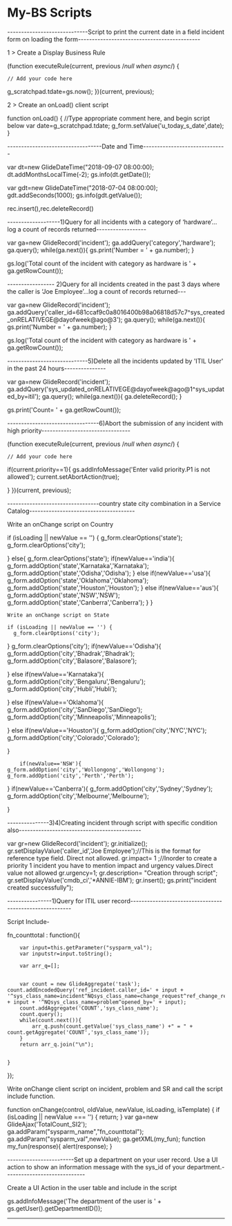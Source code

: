 # My-BS Scripts

-----------------------------Script to print the current date in a field incident form on loading the form--------------------------------------------

1 > Create a Display Business Rule 

(function executeRule(current, previous /*null when async*/) {

	// Add your code here
	
g_scratchpad.tdate=gs.now();
})(current, previous);

2 > Create an onLoad() client script 

function onLoad() {
   //Type appropriate comment here, and begin script below
   var date=g_scratchpad.tdate;
	g_form.setValue('u_today_s_date',date);
}


----------------------------------Date and Time------------------------------

var dt=new GlideDateTime("2018-09-07 08:00:00);
dt.addMonthsLocalTime(-2);
gs.info(dt.getDate());


var gdt=new GlideDateTime("2018-07-04 08:00:00);
gdt.addSeconds(1000);
gs.info(gdt.getValue());


rec.insert(),rec.deleteRecord()


-------------------1)Query for all incidents with a category of ‘hardware’…log a count of records returned------------------


var ga=new GlideRecord('incident');
ga.addQuery('category','hardware');
ga.query();
while(ga.next()){
gs.print('Number = ' + ga.number);
}

gs.log('Total count of the incident with category as hardware is ' + ga.getRowCount());


----------------- 2)Query for all incidents created in the past 3 days where the caller is ‘Joe Employee’…log a count of records returned---

var ga=new GlideRecord('incident');
ga.addQuery('caller_id=681ccaf9c0a8016400b98a06818d57c7^sys_created_onRELATIVEGE@dayofweek@ago@3');
ga.query();
while(ga.next()){
gs.print('Number = ' + ga.number);
}

gs.log('Total count of the incident with category as hardware is ' + ga.getRowCount());


-----------------------------5)Delete all the incidents updated by 'ITIL User' in the past 24 hours---------------


var ga=new GlideRecord('incident');
ga.addQuery('sys_updated_onRELATIVEGE@dayofweek@ago@1^sys_updated_by=itil');
ga.query();
while(ga.next()){
ga.deleteRecord();
}

gs.print('Count= ' + ga.getRowCount());


---------------------------------6)Abort the submission of any incident with high priority--------------------------------

(function executeRule(current, previous /*null when async*/) {

	// Add your code here
if(current.priority==1){
	gs.addInfoMessage('Enter valid priority.P1 is not allowed');
	current.setAbortAction(true);
	
}
})(current, previous);


---------------------------------country state city combination in a Service Catalog--------------------------------------

Write an onChange script on Country

   if (isLoading || newValue == '') {
      g_form.clearOptions('state');
	   g_form.clearOptions('city');
	  
	  
   }
	else{
		g_form.clearOptions('state');
	if(newValue=='india'){
		g_form.addOption('state','Karnataka','Karnataka');
		g_form.addOption('state','Odisha','Odisha');
	}
	  else if(newValue=='usa'){
		g_form.addOption('state','Oklahoma','Oklahoma');
		g_form.addOption('state','Houston','Houston');
	  }
		else if(newValue=='aus'){
			g_form.addOption('state','NSW','NSW');
			g_form.addOption('state','Canberra','Canberra');
		}
	}
	
	
	Write an onChange script on State 
	
	if (isLoading || newValue == '') {
      g_form.clearOptions('city');
   }
	g_form.clearOptions('city');
if(newValue=='Odisha'){
	g_form.addOption('city','Bhadrak','Bhadrak');
	g_form.addOption('city','Balasore','Balasore');
	
}
	else if(newValue=='Karnataka'){
	g_form.addOption('city','Bengaluru','Bengaluru');
	g_form.addOption('city','Hubli','Hubli');
	
}
		else if(newValue=='Oklahoma'){
	g_form.addOption('city','SanDiego','SanDiego');
	g_form.addOption('city','Minneapolis','Minneapolis');
	
}
		else if(newValue=='Houston'){
	g_form.addOption('city','NYC','NYC');
	g_form.addOption('city','Colorado','Colorado');
	
}
	
		if(newValue=='NSW'){
	g_form.addOption('city','Wollongong','Wollongong');
	g_form.addOption('city','Perth','Perth');
	
}
		if(newValue=='Canberra'){
	g_form.addOption('city','Sydney','Sydney');
	g_form.addOption('city','Melbourne','Melbourne');
	
}


---------------3)4)Creating incident through script with specific condition also--------------------------------------------

var gr=new GlideRecord('incident');
gr.initialize();
gr.setDisplayValue('caller_id','Joe Employee');//This is the format for reference type field. Direct not allowed.
gr.impact= 1 ;//Inorder to create a priority 1 incident you have to mention impact and urgency values.Direct value not allowed
gr.urgency=1;
gr.description= "Creation through script";
gr.setDisplayValue('cmdb_ci','*ANNIE-IBM');
gr.insert();
gs.print("incident created successfully");


----------------1)Query for ITIL user record--------------------------------------------------------


Script Include-

fn_counttotal : function(){

		var input=this.getParameter("sysparm_val");
		var inputstr=input.toString();
		
		var arr_q=[];


		var count = new GlideAggregate('task'); count.addEncodedQuery('ref_incident.caller_id=' + input + '^sys_class_name=incident^NQsys_class_name=change_request^ref_change_request.requested_by=' + input + '^NQsys_class_name=problem^opened_by=' + input);
		count.addAggregate('COUNT','sys_class_name');
		count.query();
		while(count.next()){
			arr_q.push(count.getValue('sys_class_name') +" = " + count.getAggregate('COUNT','sys_class_name'));
		}
		return arr_q.join("\n");


	}

});






Write onChange client script on incident, problem and SR and call the script include function.


function onChange(control, oldValue, newValue, isLoading, isTemplate) {
   if (isLoading || newValue === '') {
      return;
   }
var ga=new GlideAjax('TotalCount_SI2');
 ga.addParam("sysparm_name","fn_counttotal");
 ga.addParam("sysparm_val",newValue);
 ga.getXML(my_fun);
function my_fun(response){
alert(response);
}



------------------------Set up a department on your user record. Use a UI action to show an information message with the sys_id of your department.-----------------------------



Create a UI Action in the user table and include in the script 

gs.addInfoMessage('The department of the user is ' + gs.getUser().getDepartmentID());



-----------------------------












